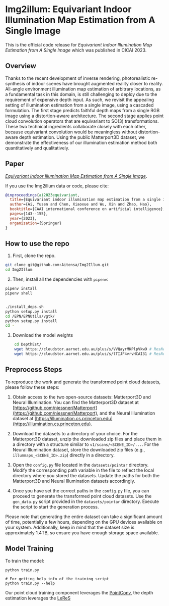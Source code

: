 # Img2illum: Equivariant Indoor Illumination Map Estimation from A Single Image 


This is the official code release for *Equivariant Indoor Illumination Map Estimation from A Single Image* which was published in CICAI 2023. 



## Overview 
Thanks to the recent development of inverse rendering, photorealistic re-synthesis of indoor scenes have brought augmented reality closer to reality. All-angle environment illumination map estimation of arbitrary locations, as a fundamental task in this domain, is still challenging to deploy due to the requirement of expensive depth input. As such, we revisit the appealing setting of illumination estimation from a single image, using a cascaded formulation. The first stage predicts faithful depth maps from a single RGB image using a distortion-aware architecture. The second stage applies point cloud convolution operators that are equivariant to SO(3) transformations. These two technical ingredients collaborate closely with each other, because equivariant convolution would be meaningless without distortion-aware depth estimation. Using the public Matterport3D dataset, we demonstrate the effectiveness of our illumination estimation method both quantitatively and qualitatively. 

## Paper 

[*Equivariant Indoor Illumination Map Estimation from A Single Image*]().

If you use the Img2illum data or code, please cite: 

```bibtex
@inproceedings{ai2023equivariant,
  title={Equivariant indoor illumination map estimation from a single image},
  author={Ai, Yusen and Chen, Xiaoxue and Wu, Xin and Zhao, Hao},
  booktitle={CAAI international conference on artificial intelligence},
  pages={143--155},
  year={2023},
  organization={Springer}
}
```


## How to use the repo

1. First, clone the repo.

```bash
git clone git@github.com:Aitensa/Img2Illum.git
cd Img2Illum
```

2. Then, install all the dependencies with `pipenv`:

```bash
pipenv install
pipenv shell


./install_deps.sh
python setup.py install
cd /EPN/EPNUtils/vgtk/
python setup.py install
cd -
```
3. Download the model weights
```bash
    cd DepthEst/
    wget https://cloudstor.aarnet.edu.au/plus/s/VVQayrMKPlpVkw9 # ResNet50 backbone
    wget https://cloudstor.aarnet.edu.au/plus/s/lTIJF4vrvHCAI31 # ResNeXt101 backbone
```
## Preprocess Steps



To reproduce the work and generate the transformed point cloud datasets, please follow these steps:

1. Obtain access to the two open-source datasets: Matterport3D and Neural Illumination. You can find the Matterport3D dataset at [https://github.com/niessner/Matterport](https://github.com/niessner/Matterport), and the Neural Illumination dataset at [https://illumination.cs.princeton.edu](https://illumination.cs.princeton.edu).

2. Download the datasets to a directory of your choice. For the Matterport3D dataset, unzip the downloaded zip files and place them in a directory with a structure similar to `v1/scans/<SCENE_ID>/...`. For the Neural Illumination dataset, store the downloaded zip files (e.g., `illummaps_<SCENE_ID>.zip`) directly in a directory.

3. Open the `config.py` file located in the `datasets/pointar` directory. Modify the corresponding path variable in the file to reflect the local directory where you stored the datasets. Update the paths for both the Matterport3D and Neural Illumination datasets accordingly.

4. Once you have set the correct paths in the `config.py` file, you can proceed to generate the transformed point cloud datasets. Use the `gen_data.py` script provided in the `datasets/pointar` directory. Execute the script to start the generation process.

Please note that generating the entire dataset can take a significant amount of time, potentially a few hours, depending on the GPU devices available on your system. Additionally, keep in mind that the dataset size is approximately 1.4TB, so ensure you have enough storage space available.


## Model Training

To train the model:

```
python train.py

# For getting help info of the training script
python train.py --help
```
Our point cloud training component leverages the [PointConv](https://github.com/DylanWusee/pointconv_pytorch), the depth estimation leverages the [LeReS](https://github.com/aim-uofa/AdelaiDepth/tree/main/LeReS)




